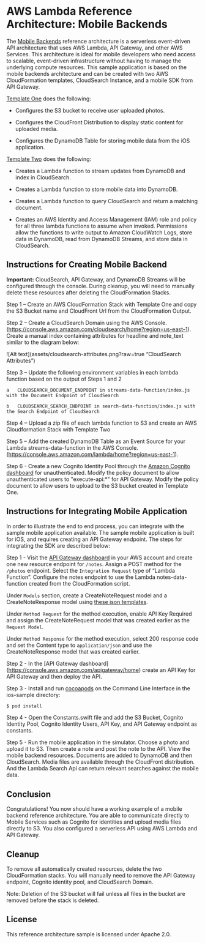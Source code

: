 # AWS Lambda Reference Architecture: Mobile Backends

The [Mobile Backends](https://s3.amazonaws.com/awslambda-reference-architectures/mobile-backend/lambda-refarch-mobilebackend.pdf) reference architecture is a serverless event-driven API architecture that uses AWS Lambda, API Gateway, and other AWS Services. This architecture is ideal for mobile developers who need access to scalable, event-driven infrastructure without having to manage the underlying compute resources. This sample application is based on the mobile backends architecture and can be created with two AWS CloudFormation templates, CloudSearch Instance, and a mobile SDK from API Gateway.

[Template One](https://github.com/awslabs/lambda-refarch-mobilebackend/blob/master/cloudformation/mobiledatastore.template)
does the following:

-   Configures the S3 bucket to receive user uploaded photos.

-   Configures the CloudFront Distribution to display static content for uploaded media.

-   Configures the DynamoDB Table for storing mobile data from the iOS application.

[Template Two](https://github.com/awslabs/lambda-refarch-mobilebackend/blob/master/cloudformation/lambdafunctions.template)
does the following:

-   Creates a Lambda function to stream updates from DynamoDB and index in CloudSearch.

-   Creates a Lambda function to store mobile data into DynamoDB.

-   Creates a Lambda function to query CloudSearch and return a matching document.

-   Creates an AWS Identity and Access Management (IAM) role and policy for all three lambda functions to assume when invoked. Permissions allow the
    functions to write output to Amazon CloudWatch Logs, store data in DynamoDB, read from DynamoDB Streams, and store data in CloudSearch.

## Instructions for Creating Mobile Backend

**Important:** CloudSearch, API Gateway, and DynamoDB Streams will be configured through the console. During cleanup, you will need to manually
delete these resources after deleting the CloudFormation Stacks.


Step 1 – Create an AWS CloudFormation Stack with Template One and copy the S3 Bucket name and CloudFront Url from the CloudFormation Output.

Step 2 – Create a CloudSearch Domain using the AWS Console.(https://console.aws.amazon.com/cloudsearch/home?region=us-east-1). Create a manual index containing attributes for headline and note_text similar to the diagram below:

![Alt text](assets/cloudsearch-attributes.png?raw=true “CloudSearch Attributes”)

Step 3 – Update the following environment variables in each lambda function based on the output of Steps 1 and 2

	a   CLOUDSEARCH_DOCUMENT_ENDPOINT in streams-data-function/index.js with the Document Endpoint of CloudSearch

	b   CLOUDSEARCH_SEARCH_ENDPOINT in search-data-function/index.js with the Search Endpoint of CloudSearch

Step 4 – Upload a zip file of each lambda function to S3 and create an AWS Cloudformation Stack with Template Two

Step 5 – Add the created DynamoDB Table as an Event Source for your Lambda streams-data-function in the AWS Console.(https://console.aws.amazon.com/lambda/home?region=us-east-1).

Step 6 - Create a new Cognito Identity Pool through the [Amazon Cognito dashboard](https://console.aws.amazon.com/cognito/home) for unauthenticated. Modify the policy document to allow unauthenticated users to "execute-api:*" for API Gateway. Modify the policy document to allow users to upload to the S3 bucket created in Template One. 

## Instructions for Integrating Mobile Application

In order to illustrate the end to end process, you can integrate with the sample mobile application available. The sample mobile application is built for iOS, and requires creating an API Gateway endpoint. The steps for integrating the SDK are described below:

Step 1 - Visit the [API Gateway dashboard](https://console.aws.amazon.com/apigateway/home) in your AWS account and create one new resource endpoint for `/notes`. Assign a POST method for the `/photos` endpoint. Select the `Integration Request` type of “Lambda Function”. Configure the notes endpoint to use the Lambda notes-data-function created from the CloudFormation script.

Under `Models` section, create a CreateNoteRequest model and a CreateNoteResponse model using [these json templates](https://github.com/awslabs/lambda-refarch-mobilebackend/blob/master/apigateway-templates/).

Under `Method Request` for the method execution, enable API Key Required and assign the CreateNoteRequest model that was created earlier as the `Request Model`. 

Under `Method Response` for the method execution, select 200 response code and set the Content type to `application/json` and use the CreateNoteResponse model that was created earlier.

Step 2 - In the [API Gateway dashboard] (https://console.aws.amazon.com/apigateway/home) create an API Key for API Gateway and then deploy the API.

Step 3 - Install and run [cocoapods](https://guides.cocoapods.org/using/getting-started.html) on the Command Line Interface in the ios-sample directory:

```bash
$ pod install
```

Step 4 - Open the Constants.swift file and add the S3 Bucket, Cognito Identity Pool, Cognito Identity Users, API Key, and API Gateway endpoint as constants.

Step 5 - Run the mobile application in the simulator. Choose a photo and upload it to S3. Then create a note and post the note to the API. View the mobile backend resources. Documents are added to DynamoDB and then CloudSearch. Media files are available through the CloudFront distribution. And the Lambda Search Api can return relevant searches against the mobile data. 
 
## Conclusion

Congratulations! You now should have a working example of a mobile backend reference architecture. You are able to communicate directly to Mobile Services such as Cognito for identities and upload media files directly to S3. You also configured a serverless API using AWS Lambda and API Gateway.

## Cleanup

To remove all automatically created resources, delete the two CloudFormation stacks. You will manually need to remove the API Gateway endpoint, Cognito identity pool, and CloudSearch Domain.

Note: Deletion of the S3 bucket will fail unless all files in the bucket are removed before the stack is deleted.


## License

This reference architecture sample is licensed under Apache 2.0.
